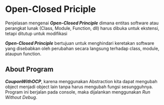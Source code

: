 # Open-Closed Priciple
Penjelasan mengenai <b>_Open-Closed Principle_</b> dimana entitas software atau perangkat lunak (Class, Module, Function, dll) harus dibuka untuk ekstensi, tetapi ditutup untuk modifikasi

<b>_Open-Closed Principle_</b> bertujuan untuk menghindari keretakan software yang disebabkan oleh perubahan secara langsung terhadap class, module, ataupun function.

## About Program
<b>_CouponWithOCP_</b>, karena menggunakan Abstraction kita dapat mengubah object menjadi object lain tanpa harus mengubah fungsi sesungguhnya. Program ini berjalan pada console, maka dijalankan menggunakan _Run Without Debug_.